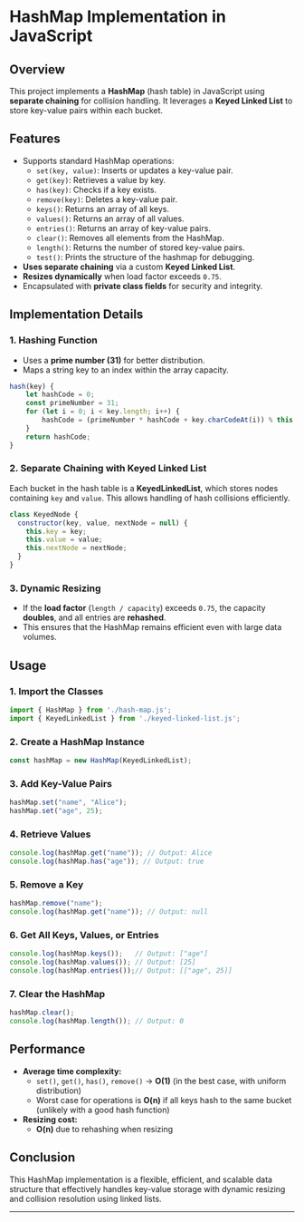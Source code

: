# HashMap Implementation in JavaScript

## Overview
This project implements a **HashMap** (hash table) in JavaScript using **separate chaining** for collision handling. It leverages a **Keyed Linked List** to store key-value pairs within each bucket.

## Features
- Supports standard HashMap operations:
  - `set(key, value)`: Inserts or updates a key-value pair.
  - `get(key)`: Retrieves a value by key.
  - `has(key)`: Checks if a key exists.
  - `remove(key)`: Deletes a key-value pair.
  - `keys()`: Returns an array of all keys.
  - `values()`: Returns an array of all values.
  - `entries()`: Returns an array of key-value pairs.
  - `clear()`: Removes all elements from the HashMap.
  - `length()`: Returns the number of stored key-value pairs.
  - `test()`: Prints the structure of the hashmap for debugging.
- **Uses separate chaining** via a custom **Keyed Linked List**.
- **Resizes dynamically** when load factor exceeds `0.75`.
- Encapsulated with **private class fields** for security and integrity.

## Implementation Details
### **1. Hashing Function**
- Uses a **prime number (31)** for better distribution.
- Maps a string key to an index within the array capacity.

```js
hash(key) {
    let hashCode = 0;
    const primeNumber = 31;
    for (let i = 0; i < key.length; i++) {
        hashCode = (primeNumber * hashCode + key.charCodeAt(i)) % this.#capacity;
    }
    return hashCode;
}
```

### **2. Separate Chaining with Keyed Linked List**
Each bucket in the hash table is a **KeyedLinkedList**, which stores nodes containing `key` and `value`. This allows handling of hash collisions efficiently.

```js
class KeyedNode {
  constructor(key, value, nextNode = null) {
    this.key = key;
    this.value = value;
    this.nextNode = nextNode;
  }
}
```

### **3. Dynamic Resizing**
- If the **load factor** (`length / capacity`) exceeds `0.75`, the capacity **doubles**, and all entries are **rehashed**.
- This ensures that the HashMap remains efficient even with large data volumes.

## Usage
### **1. Import the Classes**
```js
import { HashMap } from './hash-map.js';
import { KeyedLinkedList } from './keyed-linked-list.js';
```

### **2. Create a HashMap Instance**
```js
const hashMap = new HashMap(KeyedLinkedList);
```

### **3. Add Key-Value Pairs**
```js
hashMap.set("name", "Alice");
hashMap.set("age", 25);
```

### **4. Retrieve Values**
```js
console.log(hashMap.get("name")); // Output: Alice
console.log(hashMap.has("age")); // Output: true
```

### **5. Remove a Key**
```js
hashMap.remove("name");
console.log(hashMap.get("name")); // Output: null
```

### **6. Get All Keys, Values, or Entries**
```js
console.log(hashMap.keys());   // Output: ["age"]
console.log(hashMap.values()); // Output: [25]
console.log(hashMap.entries());// Output: [["age", 25]]
```

### **7. Clear the HashMap**
```js
hashMap.clear();
console.log(hashMap.length()); // Output: 0
```

## Performance
- **Average time complexity:**
  - `set()`, `get()`, `has()`, `remove()` → **O(1)** (in the best case, with uniform distribution)
  - Worst case for operations is **O(n)** if all keys hash to the same bucket (unlikely with a good hash function)
- **Resizing cost:**
  - **O(n)** due to rehashing when resizing

## Conclusion
This HashMap implementation is a flexible, efficient, and scalable data structure that effectively handles key-value storage with dynamic resizing and collision resolution using linked lists.

---